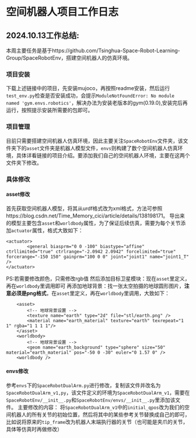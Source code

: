 # 空间机器人项目工作日志

## 2024.10.13工作总结:
本周主要任务是基于https://github.com/Tsinghua-Space-Robot-Learning-Group/SpaceRobotEnv，搭建空间机器人的仿真环境。

### 项目安装
下载上述链接中的项目，先安装mujoco，再按照readme安装，然后运行`test_env.py`检查是否安装成功，会提示`ModuleNotFoundError: No module named 'gym.envs.robotics'`，解决办法为安装老版本的gym(0.19.0),安装完后再运行，按照提示安装所需要的包即可。

### 项目管理
目前只需要搭建空间机器人仿真环境，因此主要关注`SpaceRobotEnv`文件夹，该文件夹下的`asset`文件夹是机器人模型文件，`envs`则构建了数个空间机器人仿真环境，具体详看链接的项目介绍。要添加我们自己的空间机器人环境，主要在这两个文件夹下修改。

### 具体修改
#### asset修改
首先获取空间机器人模型，将其从urdf格式改为xml格式，方法可参照https://blog.csdn.net/Time_Memory_cici/article/details/138198171。
导出来的模型主要包含`asset`和`worldbody`属性，为了保证后续仿真，需要为每个关节添加`actuator`属性，格式大致如下：
```
<actuator>
        <general biasprm="0 0 -100" biastype="affine" ctrllimited="true" ctrlrange="-2.0942 2.0942" forcelimited="true" forcerange="-150 150" gainprm="100 0 0" joint="joint1" name="joint1_T" />
</actuator>
```
PS:若需要修改颜色，只需修改rgb值
然后添加目标卫星模块：现在`asset`里定义，再在`worldbody`里调用即可
再添加地球背景：找一张太空拍摄的地球圆形图片，**注意必须是png格式**，在`asset`里定义，再在`worldbody`里调用，大致如下：
```
    <asset>
        <!-- 地球背景设置 -->
        <texture name="earth" type="2d" file="stl/earth.png" />
        <material name="earth_material" texture="earth" texrepeat="1 1" rgba="1 1 1 1"/>
    </asset>
    <worldbody>
        <!-- 地球背景设置 -->
        <geom name="earth_background" type="sphere" size="50" material="earth_material" pos="-50 0 -30" euler="0 1.57 0" />
    <worldbody />
```
#### envs修改
参考`envs`下的`SpaceRobotDualArm.py`进行修改，复制该文件并改名为`SpaceRobotDualArm_v1,py`，该文件定义的环境为`SpaceRobotDualArm_v1`，需要在`SpaceRobotEnv/__init__.py`和`SpaceRobotEnv/envs/__init__.py`里添加该文件。
主要修改的内容：
将`SpaceRobotDualArm_v1`中的`initial_qpos`改为我们的空间机器人的所有关节的初始位置，然后将其中的某些参考关节替换成自己的即可，比如说将原来的`tip_frame`改为机器人末端执行器的关节（也可能是夹爪的关节，具体等仿真时再做修改）

